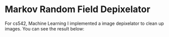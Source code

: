# Markov Random Field Depixelator

For cs542, Machine Learning I implemented a image depixelator to clean up images. You can see the result below:


